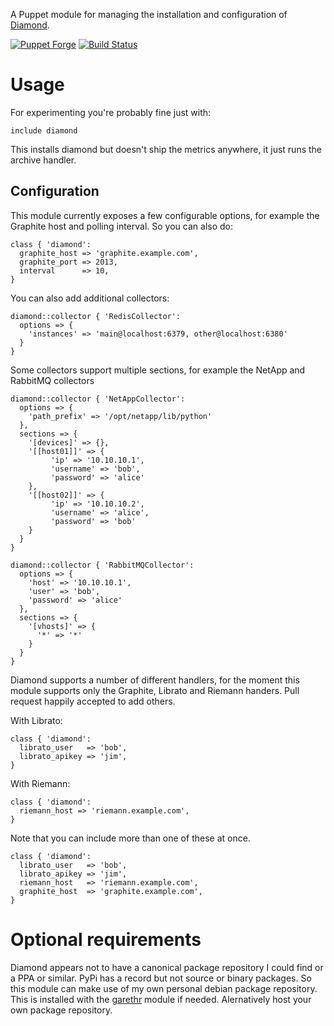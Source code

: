 A Puppet module for managing the installation and configuration of
[Diamond](https://github.com/BrightcoveOS/Diamond).

[![Puppet
Forge](http://img.shields.io/puppetforge/v/garethr/diamond.svg)](https://forge.puppetlabs.com/garethr/diamond) [![Build
Status](https://secure.travis-ci.org/garethr/garethr-diamond.png)](http://travis-ci.org/garethr/garethr-diamond)

# Usage

For experimenting you're probably fine just with:

```puppet
include diamond
```

This installs diamond but doesn't ship the metrics anywhere, it just
runs the archive handler.

## Configuration

This module currently exposes a few configurable options, for example 
the Graphite host and polling interval. So you can also do:

```puppet
class { 'diamond':
  graphite_host => 'graphite.example.com',
  graphite_port => 2013,
  interval      => 10,
}
```

You can also add additional collectors:

```puppet
diamond::collector { 'RedisCollector':
  options => {
    'instances' => 'main@localhost:6379, other@localhost:6380'
  }
}
```

Some collectors support multiple sections, for example the NetApp and RabbitMQ collectors

```puppet
diamond::collector { 'NetAppCollector':
  options => {
    'path_prefix' => '/opt/netapp/lib/python'
  },
  sections => {
    '[devices]' => {},
    '[[host01]]' => {
         'ip' => '10.10.10.1',
         'username' => 'bob',
         'password' => 'alice'
    },
    '[[host02]]' => {
         'ip' => '10.10.10.2',
         'username' => 'alice',
         'password' => 'bob'
    }
  }
}

diamond::collector { 'RabbitMQCollector':
  options => {
    'host' => '10.10.10.1',
    'user' => 'bob',
    'password' => 'alice'
  },
  sections => {
    '[vhosts]' => {
      '*' => '*'
    }
  }
}
```

Diamond supports a number of different handlers, for the moment this
module supports only the Graphite, Librato and Riemann handers. Pull request
happily accepted to add others.

With Librato:

```puppet
class { 'diamond':
  librato_user   => 'bob',
  librato_apikey => 'jim',
}
```

With Riemann:

```puppet
class { 'diamond':
  riemann_host => 'riemann.example.com',
}
```

Note that you can include more than one of these at once.

```puppet
class { 'diamond':
  librato_user   => 'bob',
  librato_apikey => 'jim',
  riemann_host   => 'riemann.example.com',
  graphite_host  => 'graphite.example.com',
}
```

# Optional requirements

Diamond appears not to have a canonical package repository I could find
or a PPA or similar. PyPi has a record but not source or binary
packages. So this module can make use of my own personal debian package
repository. This is installed with the
[garethr](https://github.com/garethr/garethr-garethr) module if needed.
Alernatively host your own package repository.
